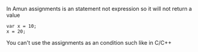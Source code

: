 In Amun assignments is an statement not expression so it will not return a value

```
var x = 10;
x = 20;
```

You can't use the assignments as an condition such like in C/C++